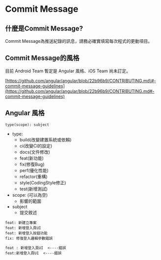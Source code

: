 # Commit Message

## 什麼是Commit Message?

Commit Message為推送紀錄的訊息，請務必確實填寫每次程式的更動項目。

## Commit Message的風格

目前 Android Team 暫定是 Angular 風格、iOS Team 尚未訂定。

[https://github.com/angular/angular/blob/22b96b9/CONTRIBUTING.md\#-commit-message-guidelines](https://github.com/angular/angular/blob/22b96b9/CONTRIBUTING.md#-commit-message-guidelines)

## Angular 風格

```text
type(scope): subject
```

* type:
  * build\(改變建置系統或依賴\)
  * ci\(改變CI的設定\)
  * docs\(文件修改\)
  * feat\(新功能\)
  * fix\(修復Bug\)
  * perf\(優化性能\)
  * refactor\(重構\)
  * style\(CodingStyle修正\)
  * test\(新增測試\)
* scope: \(可以為空\)
  * 影響的範圍
* subject
  * 提交敘述

```text
feat: 新建立專案
feat: 新增登入頁UI
feat: 新增登入按鈕功能
fix: 修復登入邏輯參數錯誤

feat : 新增登入頁UI  <----錯誤
feat:新增登入頁UI  <----錯誤
```

